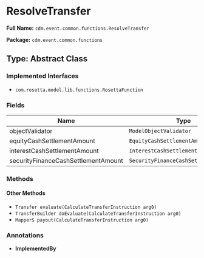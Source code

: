 # ResolveTransfer

**Full Name:** `cdm.event.common.functions.ResolveTransfer`

**Package:** `cdm.event.common.functions`

## Type: Abstract Class

### Implemented Interfaces

- `com.rosetta.model.lib.functions.RosettaFunction`

### Fields

| Name | Type | Description |
|------|------|-------------|
| objectValidator | `ModelObjectValidator` |  |
| equityCashSettlementAmount | `EquityCashSettlementAmount` |  |
| interestCashSettlementAmount | `InterestCashSettlementAmount` |  |
| securityFinanceCashSettlementAmount | `SecurityFinanceCashSettlementAmount` |  |

### Methods

#### Other Methods

- `Transfer evaluate(CalculateTransferInstruction arg0)`
- `TransferBuilder doEvaluate(CalculateTransferInstruction arg0)`
- `MapperS payout(CalculateTransferInstruction arg0)`

### Annotations

- **ImplementedBy**

